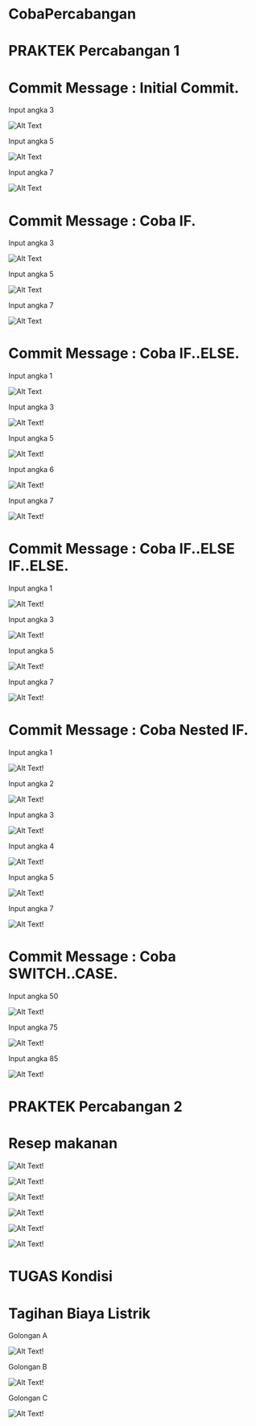 # CobaPercabangan
# PRAKTEK Percabangan 1
# Commit Message : Initial Commit.

Input angka 3

![Alt Text](https://github.com/inamyrpl28/CobaPercabangan/blob/master/2019-08-23%20(1).png)

Input angka 5

![Alt Text](https://github.com/inamyrpl28/CobaPercabangan/blob/master/2019-08-23%20(2).png)

Input angka 7

![Alt Text](https://github.com/inamyrpl28/CobaPercabangan/blob/master/2019-08-23%20(3).png)

# Commit Message : Coba IF.

Input angka 3

![Alt Text](https://github.com/inamyrpl28/CobaPercabangan/blob/master/2019-08-23%20(4).png)

Input angka 5

![Alt Text](https://github.com/inamyrpl28/CobaPercabangan/blob/master/2019-08-23%20(5).png)

Input angka 7

![Alt Text](https://github.com/inamyrpl28/CobaPercabangan/blob/master/2019-08-23%20(6).png)

# Commit Message : Coba IF..ELSE.

Input angka 1

![Alt Text](https://github.com/inamyrpl28/CobaPercabangan/blob/master/2019-08-23%20(11).png)

Input angka 3

![Alt Text!](https://github.com/inamyrpl28/CobaPercabangan/blob/master/2019-08-23%20(12).png)

Input angka 5

![Alt Text!](https://github.com/inamyrpl28/CobaPercabangan/blob/master/2019-08-23%20(13).png)

Input angka 6

![Alt Text!](https://github.com/inamyrpl28/CobaPercabangan/blob/master/2019-08-23%20(14).png)

Input angka 7

![Alt Text!](https://github.com/inamyrpl28/CobaPercabangan/blob/master/2019-08-23%20(15).png)

# Commit Message : Coba IF..ELSE IF..ELSE.

Input angka 1

![Alt Text!](https://github.com/inamyrpl28/CobaPercabangan/blob/master/2019-08-23%20(16).png)

Input angka 3

![Alt Text!](https://github.com/inamyrpl28/CobaPercabangan/blob/master/2019-08-23%20(17).png)

Input angka 5

![Alt Text!](https://github.com/inamyrpl28/CobaPercabangan/blob/master/2019-08-23%20(18).png)

Input angka 7

![Alt Text!](https://github.com/inamyrpl28/CobaPercabangan/blob/master/2019-08-23%20(19).png)

# Commit Message : Coba Nested IF.

Input angka 1

![Alt Text!](https://github.com/inamyrpl28/CobaPercabangan/blob/master/2019-08-24%20(6).png)

Input angka 2

![Alt Text!](https://github.com/inamyrpl28/CobaPercabangan/blob/master/2019-08-24%20(1).png)

Input angka 3

![Alt Text!](https://github.com/inamyrpl28/CobaPercabangan/blob/master/2019-08-24%20(2).png)

Input angka 4

![Alt Text!](https://github.com/inamyrpl28/CobaPercabangan/blob/master/2019-08-24%20(3).png)

Input angka 5

![Alt Text!](https://github.com/inamyrpl28/CobaPercabangan/blob/master/2019-08-24%20(4).png)

Input angka 7

![Alt Text!](https://github.com/inamyrpl28/CobaPercabangan/blob/master/2019-08-24%20(5).png)

# Commit Message : Coba SWITCH..CASE.

Input angka 50 

![Alt Text!](https://github.com/inamyrpl28/CobaPercabangan/blob/master/Capture.PNG)

Input angka 75

![Alt Text!](https://github.com/inamyrpl28/CobaPercabangan/blob/master/2019-08-26%20(1).png)

Input angka 85

![Alt Text!](https://github.com/inamyrpl28/CobaPercabangan/blob/master/2019-08-26%20(2).png)

# PRAKTEK Percabangan 2
# Resep makanan

![Alt Text!](https://github.com/inamyrpl28/CobaPercabangan/blob/master/1.PNG)

![Alt Text!](https://github.com/inamyrpl28/CobaPercabangan/blob/master/2.PNG)

![Alt Text!](https://github.com/inamyrpl28/CobaPercabangan/blob/master/3.PNG)

![Alt Text!](https://github.com/inamyrpl28/CobaPercabangan/blob/master/4.PNG)

![Alt Text!](https://github.com/inamyrpl28/CobaPercabangan/blob/master/5.PNG)

![Alt Text!](https://github.com/inamyrpl28/CobaPercabangan/blob/master/6.PNG)

# TUGAS Kondisi
# Tagihan Biaya Listrik

Golongan A

![Alt Text!](https://github.com/inamyrpl28/CobaPercabangan/blob/master/Captureee.PNG)

Golongan B

![Alt Text!](https://github.com/inamyrpl28/CobaPercabangan/blob/master/Capturee.PNG)

Golongan C

![Alt Text!](https://github.com/inamyrpl28/CobaPercabangan/blob/master/Capture..PNG)
